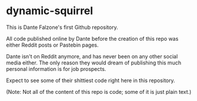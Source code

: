 # dynamic-squirrel
This is Dante Falzone's first Github repository.

All code published online by Dante before the creation of this repo was either Reddit
posts or Pastebin pages.

Dante isn't on Reddit anymore, and has never been on any other social media either. The only
reason they would dream of publishing this much personal information is for job prospects.

Expect to see some of their shittiest code right here in this repository.

(Note: Not all of the content of this repo is code; some of it is just plain text.)
